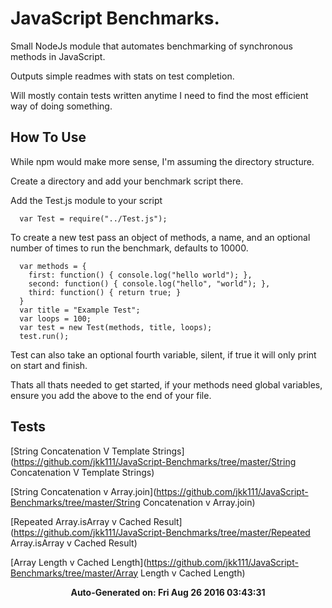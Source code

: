 # JavaScript Benchmarks.

Small NodeJs module that automates benchmarking of synchronous methods in JavaScript.

Outputs simple readmes with stats on test completion.

Will mostly contain tests written anytime I need to find the most efficient way of doing something.

## How To Use

While npm would make more sense, I'm assuming the directory structure.

Create a directory and add your benchmark script there.

Add the Test.js module to your script
```
  var Test = require("../Test.js");
```

To create a new test pass an object of methods, a name, and an optional number of times to run the benchmark, defaults to 10000.

```
  var methods = {
    first: function() { console.log("hello world"); },
    second: function() { console.log("hello", "world"); },
    third: function() { return true; }
  }
  var title = "Example Test";
  var loops = 100;
  var test = new Test(methods, title, loops);
  test.run();
```

Test can also take an optional fourth variable, silent, if true it will only print on start and finish.

Thats all thats needed to get started, if your methods need global variables, ensure you add the above to the end of your file.

## Tests

[String Concatenation V Template Strings](https://github.com/jkk111/JavaScript-Benchmarks/tree/master/String Concatenation V Template Strings)

[String Concatenation v Array.join](https://github.com/jkk111/JavaScript-Benchmarks/tree/master/String Concatenation v Array.join)

[Repeated Array.isArray v Cached Result](https://github.com/jkk111/JavaScript-Benchmarks/tree/master/Repeated Array.isArray v Cached Result)

[Array Length v Cached Length](https://github.com/jkk111/JavaScript-Benchmarks/tree/master/Array Length v Cached Length)

<p align='center'><b>Auto-Generated on: Fri Aug 26 2016 03:43:31</b></p>